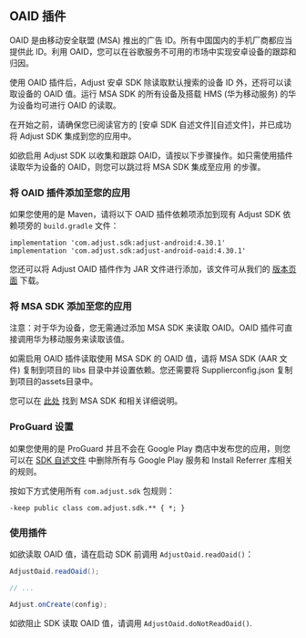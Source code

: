 ## OAID 插件

OAID 是由移动安全联盟 (MSA) 推出的广告 ID。所有中国国内的手机厂商都应当提供此 ID。利用 OAID，您可以在谷歌服务不可用的市场中实现安卓设备的跟踪和归因。

使用 OAID 插件后，Adjust 安卓 SDK 除读取默认搜索的设备 ID 外，还将可以读取设备的 OAID 值。运行 MSA SDK 的所有设备及搭载 HMS (华为移动服务) 的华为设备均可进行 OAID 的读取。 

在开始之前，请确保您已阅读官方的 [安卓 SDK 自述文件][自述文件]，并已成功将 Adjust SDK 集成到您的应用中。

如欲启用 Adjust SDK 以收集和跟踪 OAID，请按以下步骤操作。如只需使用插件读取华为设备的 OAID，则您可以跳过将 MSA SDK 集成至应用 的步骤。

### 将 OAID 插件添加至您的应用

如果您使用的是 Maven，请将以下 OAID 插件依赖项添加到现有 Adjust SDK 依赖项旁的 `build.gradle` 文件：

```
implementation 'com.adjust.sdk:adjust-android:4.30.1'
implementation 'com.adjust.sdk:adjust-android-oaid:4.30.1'
```

您还可以将 Adjust OAID 插件作为 JAR 文件进行添加，该文件可从我们的 [版本页面][releases] 下载。

### 将 MSA SDK 添加至您的应用

注意：对于华为设备，您无需通过添加 MSA SDK 来读取 OAID。OAID 插件可直接调用华为移动服务来读取该值。

如需启用 OAID 插件读取使用 MSA SDK 的 OAID 值，请将 MSA SDK (AAR 文件) 复制到项目的 libs 目录中并设置依赖。您还需要将 Supplierconfig.json 复制到项目的assets目录中。

您可以在 [此处][msasdk] 找到 MSA SDK 和相关详细说明。


### ProGuard 设置

如果您使用的是 ProGuard 并且不会在 Google Play 商店中发布您的应用，则您可以在 [SDK 自述文件][readme proguard] 中删除所有与 Google Play 服务和 Install Referrer 库相关的规则。

按如下方式使用所有 `com.adjust.sdk` 包规则：

```
-keep public class com.adjust.sdk.** { *; }
```

### 使用插件

如欲读取 OAID 值，请在启动 SDK 前调用 `AdjustOaid.readOaid()`：

```java
AdjustOaid.readOaid();

// ...

Adjust.onCreate(config);
```

如欲阻止 SDK 读取 OAID 值，请调用 `AdjustOaid.doNotReadOaid()`.


[readme]:  ../../chinese/README.md
[releases]: https://github.com/adjust/android_sdk/releases
[readme proguard]:  ../../chinese/README.md#qs-proguard
[msasdk]:  http://www.msa-alliance.cn/col.jsp?id=120
